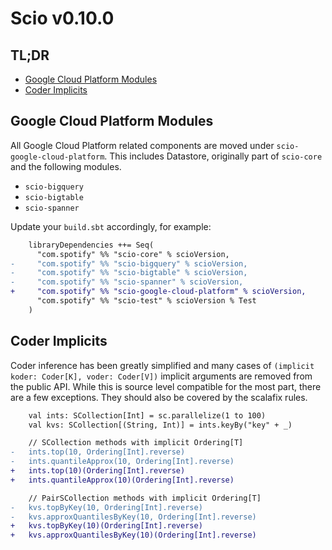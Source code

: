 # Scio v0.10.0

## TL;DR

* [Google Cloud Platform Modules](#google-cloud-platform-modules)
* [Coder Implicits](#coder-implicits)

## Google Cloud Platform Modules

All Google Cloud Platform related components are moved under `scio-google-cloud-platform`. This includes Datastore, originally part of `scio-core` and the following modules. 

- `scio-bigquery`
- `scio-bigtable`
- `scio-spanner`

Update your `build.sbt` accordingly, for example:

```diff
    libraryDependencies ++= Seq(
      "com.spotify" %% "scio-core" % scioVersion,
-     "com.spotify" %% "scio-bigquery" % scioVersion,
-     "com.spotify" %% "scio-bigtable" % scioVersion,
-     "com.spotify" %% "scio-spanner" % scioVersion,
+     "com.spotify" %% "scio-google-cloud-platform" % scioVersion,
      "com.spotify" %% "scio-test" % scioVersion % Test
    )
```

## Coder Implicits

Coder inference has been greatly simplified and many cases of `(implicit koder: Coder[K], voder: Coder[V])` implicit arguments are removed from the public API. While this is source level compatible for the most part, there are a few exceptions. They should also be covered by the scalafix rules.

```diff
    val ints: SCollection[Int] = sc.parallelize(1 to 100)
    val kvs: SCollection[(String, Int)] = ints.keyBy("key" + _)

    // SCollection methods with implicit Ordering[T]
-   ints.top(10, Ordering[Int].reverse)
-   ints.quantileApprox(10, Ordering[Int].reverse)
+   ints.top(10)(Ordering[Int].reverse)
+   ints.quantileApprox(10)(Ordering[Int].reverse)

    // PairSCollection methods with implicit Ordering[T]
-   kvs.topByKey(10, Ordering[Int].reverse)
-   kvs.approxQuantilesByKey(10, Ordering[Int].reverse)
+   kvs.topByKey(10)(Ordering[Int].reverse)
+   kvs.approxQuantilesByKey(10)(Ordering[Int].reverse)
```
